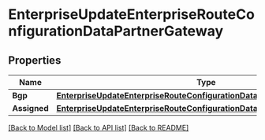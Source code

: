 # EnterpriseUpdateEnterpriseRouteConfigurationDataPartnerGateway

## Properties

Name | Type | Description | Notes
------------ | ------------- | ------------- | -------------
**Bgp** | [**EnterpriseUpdateEnterpriseRouteConfigurationDataPartnerGatewayBgp**](_enterprise_updateEnterpriseRouteConfiguration_data_partnerGateway_bgp.md) |  | 
**Assigned** | [**EnterpriseUpdateEnterpriseRouteConfigurationDataPartnerGatewayAssigned**](_enterprise_updateEnterpriseRouteConfiguration_data_partnerGateway_assigned.md) |  | 

[[Back to Model list]](../README.md#documentation-for-models) [[Back to API list]](../README.md#documentation-for-api-endpoints) [[Back to README]](../README.md)


